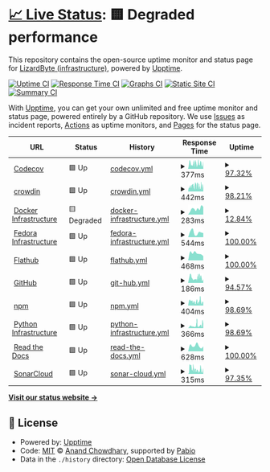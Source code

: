 # [📈 Live Status](https://status-dev.lizardbyte.dev): <!--live status--> **🟨 Degraded performance**

This repository contains the open-source uptime monitor and status page for [LizardByte (infrastructure)](https://status-dev.lizardbyte.dev), powered by [Upptime](https://github.com/upptime/upptime).

[![Uptime CI](https://github.com/LizardByte-infrastructure/upptime-dev/workflows/Uptime%20CI/badge.svg)](https://github.com/LizardByte-infrastructure/upptime-dev/actions?query=workflow%3A%22Uptime+CI%22)
[![Response Time CI](https://github.com/LizardByte-infrastructure/upptime-dev/workflows/Response%20Time%20CI/badge.svg)](https://github.com/LizardByte-infrastructure/upptime-dev/actions?query=workflow%3A%22Response+Time+CI%22)
[![Graphs CI](https://github.com/LizardByte-infrastructure/upptime-dev/workflows/Graphs%20CI/badge.svg)](https://github.com/LizardByte-infrastructure/upptime-dev/actions?query=workflow%3A%22Graphs+CI%22)
[![Static Site CI](https://github.com/LizardByte-infrastructure/upptime-dev/workflows/Static%20Site%20CI/badge.svg)](https://github.com/LizardByte-infrastructure/upptime-dev/actions?query=workflow%3A%22Static+Site+CI%22)
[![Summary CI](https://github.com/LizardByte-infrastructure/upptime-dev/workflows/Summary%20CI/badge.svg)](https://github.com/LizardByte-infrastructure/upptime-dev/actions?query=workflow%3A%22Summary+CI%22)

With [Upptime](https://upptime.js.org), you can get your own unlimited and free uptime monitor and status page, powered entirely by a GitHub repository. We use [Issues](https://github.com/LizardByte-infrastructure/upptime-dev/issues) as incident reports, [Actions](https://github.com/LizardByte-infrastructure/upptime-dev/actions) as uptime monitors, and [Pages](https://status-dev.lizardbyte.dev) for the status page.

<!--start: status pages-->
<!-- This summary is generated by Upptime (https://github.com/upptime/upptime) -->
<!-- Do not edit this manually, your changes will be overwritten -->
<!-- prettier-ignore -->
| URL | Status | History | Response Time | Uptime |
| --- | ------ | ------- | ------------- | ------ |
| <img alt="" src="https://icons.duckduckgo.com/ip3/status.codecov.com.ico" height="13"> [Codecov](https://status.codecov.com/) | 🟩 Up | [codecov.yml](https://github.com/LizardByte-infrastructure/upptime-dev/commits/HEAD/history/codecov.yml) | <details><summary><img alt="Response time graph" src="./graphs/codecov/response-time-week.png" height="20"> 377ms</summary><br><a href="https://status-dev.lizardbyte.dev/history/codecov"><img alt="Response time 543" src="https://img.shields.io/endpoint?url=https%3A%2F%2Fraw.githubusercontent.com%2FLizardByte-infrastructure%2Fupptime-dev%2FHEAD%2Fapi%2Fcodecov%2Fresponse-time.json"></a><br><a href="https://status-dev.lizardbyte.dev/history/codecov"><img alt="24-hour response time 297" src="https://img.shields.io/endpoint?url=https%3A%2F%2Fraw.githubusercontent.com%2FLizardByte-infrastructure%2Fupptime-dev%2FHEAD%2Fapi%2Fcodecov%2Fresponse-time-day.json"></a><br><a href="https://status-dev.lizardbyte.dev/history/codecov"><img alt="7-day response time 377" src="https://img.shields.io/endpoint?url=https%3A%2F%2Fraw.githubusercontent.com%2FLizardByte-infrastructure%2Fupptime-dev%2FHEAD%2Fapi%2Fcodecov%2Fresponse-time-week.json"></a><br><a href="https://status-dev.lizardbyte.dev/history/codecov"><img alt="30-day response time 397" src="https://img.shields.io/endpoint?url=https%3A%2F%2Fraw.githubusercontent.com%2FLizardByte-infrastructure%2Fupptime-dev%2FHEAD%2Fapi%2Fcodecov%2Fresponse-time-month.json"></a><br><a href="https://status-dev.lizardbyte.dev/history/codecov"><img alt="1-year response time 543" src="https://img.shields.io/endpoint?url=https%3A%2F%2Fraw.githubusercontent.com%2FLizardByte-infrastructure%2Fupptime-dev%2FHEAD%2Fapi%2Fcodecov%2Fresponse-time-year.json"></a></details> | <details><summary><a href="https://status-dev.lizardbyte.dev/history/codecov">97.32%</a></summary><a href="https://status-dev.lizardbyte.dev/history/codecov"><img alt="All-time uptime 96.59%" src="https://img.shields.io/endpoint?url=https%3A%2F%2Fraw.githubusercontent.com%2FLizardByte-infrastructure%2Fupptime-dev%2FHEAD%2Fapi%2Fcodecov%2Fuptime.json"></a><br><a href="https://status-dev.lizardbyte.dev/history/codecov"><img alt="24-hour uptime 89.97%" src="https://img.shields.io/endpoint?url=https%3A%2F%2Fraw.githubusercontent.com%2FLizardByte-infrastructure%2Fupptime-dev%2FHEAD%2Fapi%2Fcodecov%2Fuptime-day.json"></a><br><a href="https://status-dev.lizardbyte.dev/history/codecov"><img alt="7-day uptime 97.32%" src="https://img.shields.io/endpoint?url=https%3A%2F%2Fraw.githubusercontent.com%2FLizardByte-infrastructure%2Fupptime-dev%2FHEAD%2Fapi%2Fcodecov%2Fuptime-week.json"></a><br><a href="https://status-dev.lizardbyte.dev/history/codecov"><img alt="30-day uptime 98.29%" src="https://img.shields.io/endpoint?url=https%3A%2F%2Fraw.githubusercontent.com%2FLizardByte-infrastructure%2Fupptime-dev%2FHEAD%2Fapi%2Fcodecov%2Fuptime-month.json"></a><br><a href="https://status-dev.lizardbyte.dev/history/codecov"><img alt="1-year uptime 96.59%" src="https://img.shields.io/endpoint?url=https%3A%2F%2Fraw.githubusercontent.com%2FLizardByte-infrastructure%2Fupptime-dev%2FHEAD%2Fapi%2Fcodecov%2Fuptime-year.json"></a></details>
| <img alt="" src="https://icons.duckduckgo.com/ip3/status.crowdin.com.ico" height="13"> [crowdin](https://status.crowdin.com/) | 🟩 Up | [crowdin.yml](https://github.com/LizardByte-infrastructure/upptime-dev/commits/HEAD/history/crowdin.yml) | <details><summary><img alt="Response time graph" src="./graphs/crowdin/response-time-week.png" height="20"> 442ms</summary><br><a href="https://status-dev.lizardbyte.dev/history/crowdin"><img alt="Response time 510" src="https://img.shields.io/endpoint?url=https%3A%2F%2Fraw.githubusercontent.com%2FLizardByte-infrastructure%2Fupptime-dev%2FHEAD%2Fapi%2Fcrowdin%2Fresponse-time.json"></a><br><a href="https://status-dev.lizardbyte.dev/history/crowdin"><img alt="24-hour response time 353" src="https://img.shields.io/endpoint?url=https%3A%2F%2Fraw.githubusercontent.com%2FLizardByte-infrastructure%2Fupptime-dev%2FHEAD%2Fapi%2Fcrowdin%2Fresponse-time-day.json"></a><br><a href="https://status-dev.lizardbyte.dev/history/crowdin"><img alt="7-day response time 442" src="https://img.shields.io/endpoint?url=https%3A%2F%2Fraw.githubusercontent.com%2FLizardByte-infrastructure%2Fupptime-dev%2FHEAD%2Fapi%2Fcrowdin%2Fresponse-time-week.json"></a><br><a href="https://status-dev.lizardbyte.dev/history/crowdin"><img alt="30-day response time 485" src="https://img.shields.io/endpoint?url=https%3A%2F%2Fraw.githubusercontent.com%2FLizardByte-infrastructure%2Fupptime-dev%2FHEAD%2Fapi%2Fcrowdin%2Fresponse-time-month.json"></a><br><a href="https://status-dev.lizardbyte.dev/history/crowdin"><img alt="1-year response time 510" src="https://img.shields.io/endpoint?url=https%3A%2F%2Fraw.githubusercontent.com%2FLizardByte-infrastructure%2Fupptime-dev%2FHEAD%2Fapi%2Fcrowdin%2Fresponse-time-year.json"></a></details> | <details><summary><a href="https://status-dev.lizardbyte.dev/history/crowdin">98.21%</a></summary><a href="https://status-dev.lizardbyte.dev/history/crowdin"><img alt="All-time uptime 99.28%" src="https://img.shields.io/endpoint?url=https%3A%2F%2Fraw.githubusercontent.com%2FLizardByte-infrastructure%2Fupptime-dev%2FHEAD%2Fapi%2Fcrowdin%2Fuptime.json"></a><br><a href="https://status-dev.lizardbyte.dev/history/crowdin"><img alt="24-hour uptime 95.93%" src="https://img.shields.io/endpoint?url=https%3A%2F%2Fraw.githubusercontent.com%2FLizardByte-infrastructure%2Fupptime-dev%2FHEAD%2Fapi%2Fcrowdin%2Fuptime-day.json"></a><br><a href="https://status-dev.lizardbyte.dev/history/crowdin"><img alt="7-day uptime 98.21%" src="https://img.shields.io/endpoint?url=https%3A%2F%2Fraw.githubusercontent.com%2FLizardByte-infrastructure%2Fupptime-dev%2FHEAD%2Fapi%2Fcrowdin%2Fuptime-week.json"></a><br><a href="https://status-dev.lizardbyte.dev/history/crowdin"><img alt="30-day uptime 99.40%" src="https://img.shields.io/endpoint?url=https%3A%2F%2Fraw.githubusercontent.com%2FLizardByte-infrastructure%2Fupptime-dev%2FHEAD%2Fapi%2Fcrowdin%2Fuptime-month.json"></a><br><a href="https://status-dev.lizardbyte.dev/history/crowdin"><img alt="1-year uptime 99.28%" src="https://img.shields.io/endpoint?url=https%3A%2F%2Fraw.githubusercontent.com%2FLizardByte-infrastructure%2Fupptime-dev%2FHEAD%2Fapi%2Fcrowdin%2Fuptime-year.json"></a></details>
| <img alt="" src="https://icons.duckduckgo.com/ip3/www.dockerstatus.com.ico" height="13"> [Docker Infrastructure](https://www.dockerstatus.com/) | 🟨 Degraded | [docker-infrastructure.yml](https://github.com/LizardByte-infrastructure/upptime-dev/commits/HEAD/history/docker-infrastructure.yml) | <details><summary><img alt="Response time graph" src="./graphs/docker-infrastructure/response-time-week.png" height="20"> 283ms</summary><br><a href="https://status-dev.lizardbyte.dev/history/docker-infrastructure"><img alt="Response time 284" src="https://img.shields.io/endpoint?url=https%3A%2F%2Fraw.githubusercontent.com%2FLizardByte-infrastructure%2Fupptime-dev%2FHEAD%2Fapi%2Fdocker-infrastructure%2Fresponse-time.json"></a><br><a href="https://status-dev.lizardbyte.dev/history/docker-infrastructure"><img alt="24-hour response time 375" src="https://img.shields.io/endpoint?url=https%3A%2F%2Fraw.githubusercontent.com%2FLizardByte-infrastructure%2Fupptime-dev%2FHEAD%2Fapi%2Fdocker-infrastructure%2Fresponse-time-day.json"></a><br><a href="https://status-dev.lizardbyte.dev/history/docker-infrastructure"><img alt="7-day response time 283" src="https://img.shields.io/endpoint?url=https%3A%2F%2Fraw.githubusercontent.com%2FLizardByte-infrastructure%2Fupptime-dev%2FHEAD%2Fapi%2Fdocker-infrastructure%2Fresponse-time-week.json"></a><br><a href="https://status-dev.lizardbyte.dev/history/docker-infrastructure"><img alt="30-day response time 328" src="https://img.shields.io/endpoint?url=https%3A%2F%2Fraw.githubusercontent.com%2FLizardByte-infrastructure%2Fupptime-dev%2FHEAD%2Fapi%2Fdocker-infrastructure%2Fresponse-time-month.json"></a><br><a href="https://status-dev.lizardbyte.dev/history/docker-infrastructure"><img alt="1-year response time 284" src="https://img.shields.io/endpoint?url=https%3A%2F%2Fraw.githubusercontent.com%2FLizardByte-infrastructure%2Fupptime-dev%2FHEAD%2Fapi%2Fdocker-infrastructure%2Fresponse-time-year.json"></a></details> | <details><summary><a href="https://status-dev.lizardbyte.dev/history/docker-infrastructure">12.84%</a></summary><a href="https://status-dev.lizardbyte.dev/history/docker-infrastructure"><img alt="All-time uptime 39.43%" src="https://img.shields.io/endpoint?url=https%3A%2F%2Fraw.githubusercontent.com%2FLizardByte-infrastructure%2Fupptime-dev%2FHEAD%2Fapi%2Fdocker-infrastructure%2Fuptime.json"></a><br><a href="https://status-dev.lizardbyte.dev/history/docker-infrastructure"><img alt="24-hour uptime 0.00%" src="https://img.shields.io/endpoint?url=https%3A%2F%2Fraw.githubusercontent.com%2FLizardByte-infrastructure%2Fupptime-dev%2FHEAD%2Fapi%2Fdocker-infrastructure%2Fuptime-day.json"></a><br><a href="https://status-dev.lizardbyte.dev/history/docker-infrastructure"><img alt="7-day uptime 12.84%" src="https://img.shields.io/endpoint?url=https%3A%2F%2Fraw.githubusercontent.com%2FLizardByte-infrastructure%2Fupptime-dev%2FHEAD%2Fapi%2Fdocker-infrastructure%2Fuptime-week.json"></a><br><a href="https://status-dev.lizardbyte.dev/history/docker-infrastructure"><img alt="30-day uptime 30.37%" src="https://img.shields.io/endpoint?url=https%3A%2F%2Fraw.githubusercontent.com%2FLizardByte-infrastructure%2Fupptime-dev%2FHEAD%2Fapi%2Fdocker-infrastructure%2Fuptime-month.json"></a><br><a href="https://status-dev.lizardbyte.dev/history/docker-infrastructure"><img alt="1-year uptime 39.43%" src="https://img.shields.io/endpoint?url=https%3A%2F%2Fraw.githubusercontent.com%2FLizardByte-infrastructure%2Fupptime-dev%2FHEAD%2Fapi%2Fdocker-infrastructure%2Fuptime-year.json"></a></details>
| <img alt="" src="https://fedoraproject.org/favicon.ico" height="13"> [Fedora Infrastructure](https://status.fedoraproject.org/) | 🟩 Up | [fedora-infrastructure.yml](https://github.com/LizardByte-infrastructure/upptime-dev/commits/HEAD/history/fedora-infrastructure.yml) | <details><summary><img alt="Response time graph" src="./graphs/fedora-infrastructure/response-time-week.png" height="20"> 544ms</summary><br><a href="https://status-dev.lizardbyte.dev/history/fedora-infrastructure"><img alt="Response time 530" src="https://img.shields.io/endpoint?url=https%3A%2F%2Fraw.githubusercontent.com%2FLizardByte-infrastructure%2Fupptime-dev%2FHEAD%2Fapi%2Ffedora-infrastructure%2Fresponse-time.json"></a><br><a href="https://status-dev.lizardbyte.dev/history/fedora-infrastructure"><img alt="24-hour response time 475" src="https://img.shields.io/endpoint?url=https%3A%2F%2Fraw.githubusercontent.com%2FLizardByte-infrastructure%2Fupptime-dev%2FHEAD%2Fapi%2Ffedora-infrastructure%2Fresponse-time-day.json"></a><br><a href="https://status-dev.lizardbyte.dev/history/fedora-infrastructure"><img alt="7-day response time 544" src="https://img.shields.io/endpoint?url=https%3A%2F%2Fraw.githubusercontent.com%2FLizardByte-infrastructure%2Fupptime-dev%2FHEAD%2Fapi%2Ffedora-infrastructure%2Fresponse-time-week.json"></a><br><a href="https://status-dev.lizardbyte.dev/history/fedora-infrastructure"><img alt="30-day response time 655" src="https://img.shields.io/endpoint?url=https%3A%2F%2Fraw.githubusercontent.com%2FLizardByte-infrastructure%2Fupptime-dev%2FHEAD%2Fapi%2Ffedora-infrastructure%2Fresponse-time-month.json"></a><br><a href="https://status-dev.lizardbyte.dev/history/fedora-infrastructure"><img alt="1-year response time 530" src="https://img.shields.io/endpoint?url=https%3A%2F%2Fraw.githubusercontent.com%2FLizardByte-infrastructure%2Fupptime-dev%2FHEAD%2Fapi%2Ffedora-infrastructure%2Fresponse-time-year.json"></a></details> | <details><summary><a href="https://status-dev.lizardbyte.dev/history/fedora-infrastructure">100.00%</a></summary><a href="https://status-dev.lizardbyte.dev/history/fedora-infrastructure"><img alt="All-time uptime 99.26%" src="https://img.shields.io/endpoint?url=https%3A%2F%2Fraw.githubusercontent.com%2FLizardByte-infrastructure%2Fupptime-dev%2FHEAD%2Fapi%2Ffedora-infrastructure%2Fuptime.json"></a><br><a href="https://status-dev.lizardbyte.dev/history/fedora-infrastructure"><img alt="24-hour uptime 100.00%" src="https://img.shields.io/endpoint?url=https%3A%2F%2Fraw.githubusercontent.com%2FLizardByte-infrastructure%2Fupptime-dev%2FHEAD%2Fapi%2Ffedora-infrastructure%2Fuptime-day.json"></a><br><a href="https://status-dev.lizardbyte.dev/history/fedora-infrastructure"><img alt="7-day uptime 100.00%" src="https://img.shields.io/endpoint?url=https%3A%2F%2Fraw.githubusercontent.com%2FLizardByte-infrastructure%2Fupptime-dev%2FHEAD%2Fapi%2Ffedora-infrastructure%2Fuptime-week.json"></a><br><a href="https://status-dev.lizardbyte.dev/history/fedora-infrastructure"><img alt="30-day uptime 98.74%" src="https://img.shields.io/endpoint?url=https%3A%2F%2Fraw.githubusercontent.com%2FLizardByte-infrastructure%2Fupptime-dev%2FHEAD%2Fapi%2Ffedora-infrastructure%2Fuptime-month.json"></a><br><a href="https://status-dev.lizardbyte.dev/history/fedora-infrastructure"><img alt="1-year uptime 99.26%" src="https://img.shields.io/endpoint?url=https%3A%2F%2Fraw.githubusercontent.com%2FLizardByte-infrastructure%2Fupptime-dev%2FHEAD%2Fapi%2Ffedora-infrastructure%2Fuptime-year.json"></a></details>
| <img alt="" src="https://icons.duckduckgo.com/ip3/status.flathub.org.ico" height="13"> [Flathub](https://status.flathub.org/) | 🟩 Up | [flathub.yml](https://github.com/LizardByte-infrastructure/upptime-dev/commits/HEAD/history/flathub.yml) | <details><summary><img alt="Response time graph" src="./graphs/flathub/response-time-week.png" height="20"> 468ms</summary><br><a href="https://status-dev.lizardbyte.dev/history/flathub"><img alt="Response time 388" src="https://img.shields.io/endpoint?url=https%3A%2F%2Fraw.githubusercontent.com%2FLizardByte-infrastructure%2Fupptime-dev%2FHEAD%2Fapi%2Fflathub%2Fresponse-time.json"></a><br><a href="https://status-dev.lizardbyte.dev/history/flathub"><img alt="24-hour response time 280" src="https://img.shields.io/endpoint?url=https%3A%2F%2Fraw.githubusercontent.com%2FLizardByte-infrastructure%2Fupptime-dev%2FHEAD%2Fapi%2Fflathub%2Fresponse-time-day.json"></a><br><a href="https://status-dev.lizardbyte.dev/history/flathub"><img alt="7-day response time 468" src="https://img.shields.io/endpoint?url=https%3A%2F%2Fraw.githubusercontent.com%2FLizardByte-infrastructure%2Fupptime-dev%2FHEAD%2Fapi%2Fflathub%2Fresponse-time-week.json"></a><br><a href="https://status-dev.lizardbyte.dev/history/flathub"><img alt="30-day response time 386" src="https://img.shields.io/endpoint?url=https%3A%2F%2Fraw.githubusercontent.com%2FLizardByte-infrastructure%2Fupptime-dev%2FHEAD%2Fapi%2Fflathub%2Fresponse-time-month.json"></a><br><a href="https://status-dev.lizardbyte.dev/history/flathub"><img alt="1-year response time 388" src="https://img.shields.io/endpoint?url=https%3A%2F%2Fraw.githubusercontent.com%2FLizardByte-infrastructure%2Fupptime-dev%2FHEAD%2Fapi%2Fflathub%2Fresponse-time-year.json"></a></details> | <details><summary><a href="https://status-dev.lizardbyte.dev/history/flathub">100.00%</a></summary><a href="https://status-dev.lizardbyte.dev/history/flathub"><img alt="All-time uptime 100.00%" src="https://img.shields.io/endpoint?url=https%3A%2F%2Fraw.githubusercontent.com%2FLizardByte-infrastructure%2Fupptime-dev%2FHEAD%2Fapi%2Fflathub%2Fuptime.json"></a><br><a href="https://status-dev.lizardbyte.dev/history/flathub"><img alt="24-hour uptime 100.00%" src="https://img.shields.io/endpoint?url=https%3A%2F%2Fraw.githubusercontent.com%2FLizardByte-infrastructure%2Fupptime-dev%2FHEAD%2Fapi%2Fflathub%2Fuptime-day.json"></a><br><a href="https://status-dev.lizardbyte.dev/history/flathub"><img alt="7-day uptime 100.00%" src="https://img.shields.io/endpoint?url=https%3A%2F%2Fraw.githubusercontent.com%2FLizardByte-infrastructure%2Fupptime-dev%2FHEAD%2Fapi%2Fflathub%2Fuptime-week.json"></a><br><a href="https://status-dev.lizardbyte.dev/history/flathub"><img alt="30-day uptime 100.00%" src="https://img.shields.io/endpoint?url=https%3A%2F%2Fraw.githubusercontent.com%2FLizardByte-infrastructure%2Fupptime-dev%2FHEAD%2Fapi%2Fflathub%2Fuptime-month.json"></a><br><a href="https://status-dev.lizardbyte.dev/history/flathub"><img alt="1-year uptime 100.00%" src="https://img.shields.io/endpoint?url=https%3A%2F%2Fraw.githubusercontent.com%2FLizardByte-infrastructure%2Fupptime-dev%2FHEAD%2Fapi%2Fflathub%2Fuptime-year.json"></a></details>
| <img alt="" src="https://icons.duckduckgo.com/ip3/www.githubstatus.com.ico" height="13"> [GitHub](https://www.githubstatus.com/) | 🟩 Up | [git-hub.yml](https://github.com/LizardByte-infrastructure/upptime-dev/commits/HEAD/history/git-hub.yml) | <details><summary><img alt="Response time graph" src="./graphs/git-hub/response-time-week.png" height="20"> 186ms</summary><br><a href="https://status-dev.lizardbyte.dev/history/git-hub"><img alt="Response time 200" src="https://img.shields.io/endpoint?url=https%3A%2F%2Fraw.githubusercontent.com%2FLizardByte-infrastructure%2Fupptime-dev%2FHEAD%2Fapi%2Fgit-hub%2Fresponse-time.json"></a><br><a href="https://status-dev.lizardbyte.dev/history/git-hub"><img alt="24-hour response time 139" src="https://img.shields.io/endpoint?url=https%3A%2F%2Fraw.githubusercontent.com%2FLizardByte-infrastructure%2Fupptime-dev%2FHEAD%2Fapi%2Fgit-hub%2Fresponse-time-day.json"></a><br><a href="https://status-dev.lizardbyte.dev/history/git-hub"><img alt="7-day response time 186" src="https://img.shields.io/endpoint?url=https%3A%2F%2Fraw.githubusercontent.com%2FLizardByte-infrastructure%2Fupptime-dev%2FHEAD%2Fapi%2Fgit-hub%2Fresponse-time-week.json"></a><br><a href="https://status-dev.lizardbyte.dev/history/git-hub"><img alt="30-day response time 203" src="https://img.shields.io/endpoint?url=https%3A%2F%2Fraw.githubusercontent.com%2FLizardByte-infrastructure%2Fupptime-dev%2FHEAD%2Fapi%2Fgit-hub%2Fresponse-time-month.json"></a><br><a href="https://status-dev.lizardbyte.dev/history/git-hub"><img alt="1-year response time 200" src="https://img.shields.io/endpoint?url=https%3A%2F%2Fraw.githubusercontent.com%2FLizardByte-infrastructure%2Fupptime-dev%2FHEAD%2Fapi%2Fgit-hub%2Fresponse-time-year.json"></a></details> | <details><summary><a href="https://status-dev.lizardbyte.dev/history/git-hub">94.57%</a></summary><a href="https://status-dev.lizardbyte.dev/history/git-hub"><img alt="All-time uptime 97.21%" src="https://img.shields.io/endpoint?url=https%3A%2F%2Fraw.githubusercontent.com%2FLizardByte-infrastructure%2Fupptime-dev%2FHEAD%2Fapi%2Fgit-hub%2Fuptime.json"></a><br><a href="https://status-dev.lizardbyte.dev/history/git-hub"><img alt="24-hour uptime 89.97%" src="https://img.shields.io/endpoint?url=https%3A%2F%2Fraw.githubusercontent.com%2FLizardByte-infrastructure%2Fupptime-dev%2FHEAD%2Fapi%2Fgit-hub%2Fuptime-day.json"></a><br><a href="https://status-dev.lizardbyte.dev/history/git-hub"><img alt="7-day uptime 94.57%" src="https://img.shields.io/endpoint?url=https%3A%2F%2Fraw.githubusercontent.com%2FLizardByte-infrastructure%2Fupptime-dev%2FHEAD%2Fapi%2Fgit-hub%2Fuptime-week.json"></a><br><a href="https://status-dev.lizardbyte.dev/history/git-hub"><img alt="30-day uptime 96.34%" src="https://img.shields.io/endpoint?url=https%3A%2F%2Fraw.githubusercontent.com%2FLizardByte-infrastructure%2Fupptime-dev%2FHEAD%2Fapi%2Fgit-hub%2Fuptime-month.json"></a><br><a href="https://status-dev.lizardbyte.dev/history/git-hub"><img alt="1-year uptime 97.21%" src="https://img.shields.io/endpoint?url=https%3A%2F%2Fraw.githubusercontent.com%2FLizardByte-infrastructure%2Fupptime-dev%2FHEAD%2Fapi%2Fgit-hub%2Fuptime-year.json"></a></details>
| <img alt="" src="https://icons.duckduckgo.com/ip3/status.npmjs.org.ico" height="13"> [npm](https://status.npmjs.org/) | 🟩 Up | [npm.yml](https://github.com/LizardByte-infrastructure/upptime-dev/commits/HEAD/history/npm.yml) | <details><summary><img alt="Response time graph" src="./graphs/npm/response-time-week.png" height="20"> 404ms</summary><br><a href="https://status-dev.lizardbyte.dev/history/npm"><img alt="Response time 287" src="https://img.shields.io/endpoint?url=https%3A%2F%2Fraw.githubusercontent.com%2FLizardByte-infrastructure%2Fupptime-dev%2FHEAD%2Fapi%2Fnpm%2Fresponse-time.json"></a><br><a href="https://status-dev.lizardbyte.dev/history/npm"><img alt="24-hour response time 855" src="https://img.shields.io/endpoint?url=https%3A%2F%2Fraw.githubusercontent.com%2FLizardByte-infrastructure%2Fupptime-dev%2FHEAD%2Fapi%2Fnpm%2Fresponse-time-day.json"></a><br><a href="https://status-dev.lizardbyte.dev/history/npm"><img alt="7-day response time 404" src="https://img.shields.io/endpoint?url=https%3A%2F%2Fraw.githubusercontent.com%2FLizardByte-infrastructure%2Fupptime-dev%2FHEAD%2Fapi%2Fnpm%2Fresponse-time-week.json"></a><br><a href="https://status-dev.lizardbyte.dev/history/npm"><img alt="30-day response time 309" src="https://img.shields.io/endpoint?url=https%3A%2F%2Fraw.githubusercontent.com%2FLizardByte-infrastructure%2Fupptime-dev%2FHEAD%2Fapi%2Fnpm%2Fresponse-time-month.json"></a><br><a href="https://status-dev.lizardbyte.dev/history/npm"><img alt="1-year response time 287" src="https://img.shields.io/endpoint?url=https%3A%2F%2Fraw.githubusercontent.com%2FLizardByte-infrastructure%2Fupptime-dev%2FHEAD%2Fapi%2Fnpm%2Fresponse-time-year.json"></a></details> | <details><summary><a href="https://status-dev.lizardbyte.dev/history/npm">98.69%</a></summary><a href="https://status-dev.lizardbyte.dev/history/npm"><img alt="All-time uptime 99.55%" src="https://img.shields.io/endpoint?url=https%3A%2F%2Fraw.githubusercontent.com%2FLizardByte-infrastructure%2Fupptime-dev%2FHEAD%2Fapi%2Fnpm%2Fuptime.json"></a><br><a href="https://status-dev.lizardbyte.dev/history/npm"><img alt="24-hour uptime 95.93%" src="https://img.shields.io/endpoint?url=https%3A%2F%2Fraw.githubusercontent.com%2FLizardByte-infrastructure%2Fupptime-dev%2FHEAD%2Fapi%2Fnpm%2Fuptime-day.json"></a><br><a href="https://status-dev.lizardbyte.dev/history/npm"><img alt="7-day uptime 98.69%" src="https://img.shields.io/endpoint?url=https%3A%2F%2Fraw.githubusercontent.com%2FLizardByte-infrastructure%2Fupptime-dev%2FHEAD%2Fapi%2Fnpm%2Fuptime-week.json"></a><br><a href="https://status-dev.lizardbyte.dev/history/npm"><img alt="30-day uptime 99.54%" src="https://img.shields.io/endpoint?url=https%3A%2F%2Fraw.githubusercontent.com%2FLizardByte-infrastructure%2Fupptime-dev%2FHEAD%2Fapi%2Fnpm%2Fuptime-month.json"></a><br><a href="https://status-dev.lizardbyte.dev/history/npm"><img alt="1-year uptime 99.55%" src="https://img.shields.io/endpoint?url=https%3A%2F%2Fraw.githubusercontent.com%2FLizardByte-infrastructure%2Fupptime-dev%2FHEAD%2Fapi%2Fnpm%2Fuptime-year.json"></a></details>
| <img alt="" src="https://icons.duckduckgo.com/ip3/status.python.org.ico" height="13"> [Python Infrastructure](https://status.python.org/) | 🟩 Up | [python-infrastructure.yml](https://github.com/LizardByte-infrastructure/upptime-dev/commits/HEAD/history/python-infrastructure.yml) | <details><summary><img alt="Response time graph" src="./graphs/python-infrastructure/response-time-week.png" height="20"> 366ms</summary><br><a href="https://status-dev.lizardbyte.dev/history/python-infrastructure"><img alt="Response time 458" src="https://img.shields.io/endpoint?url=https%3A%2F%2Fraw.githubusercontent.com%2FLizardByte-infrastructure%2Fupptime-dev%2FHEAD%2Fapi%2Fpython-infrastructure%2Fresponse-time.json"></a><br><a href="https://status-dev.lizardbyte.dev/history/python-infrastructure"><img alt="24-hour response time 478" src="https://img.shields.io/endpoint?url=https%3A%2F%2Fraw.githubusercontent.com%2FLizardByte-infrastructure%2Fupptime-dev%2FHEAD%2Fapi%2Fpython-infrastructure%2Fresponse-time-day.json"></a><br><a href="https://status-dev.lizardbyte.dev/history/python-infrastructure"><img alt="7-day response time 366" src="https://img.shields.io/endpoint?url=https%3A%2F%2Fraw.githubusercontent.com%2FLizardByte-infrastructure%2Fupptime-dev%2FHEAD%2Fapi%2Fpython-infrastructure%2Fresponse-time-week.json"></a><br><a href="https://status-dev.lizardbyte.dev/history/python-infrastructure"><img alt="30-day response time 398" src="https://img.shields.io/endpoint?url=https%3A%2F%2Fraw.githubusercontent.com%2FLizardByte-infrastructure%2Fupptime-dev%2FHEAD%2Fapi%2Fpython-infrastructure%2Fresponse-time-month.json"></a><br><a href="https://status-dev.lizardbyte.dev/history/python-infrastructure"><img alt="1-year response time 458" src="https://img.shields.io/endpoint?url=https%3A%2F%2Fraw.githubusercontent.com%2FLizardByte-infrastructure%2Fupptime-dev%2FHEAD%2Fapi%2Fpython-infrastructure%2Fresponse-time-year.json"></a></details> | <details><summary><a href="https://status-dev.lizardbyte.dev/history/python-infrastructure">98.69%</a></summary><a href="https://status-dev.lizardbyte.dev/history/python-infrastructure"><img alt="All-time uptime 99.75%" src="https://img.shields.io/endpoint?url=https%3A%2F%2Fraw.githubusercontent.com%2FLizardByte-infrastructure%2Fupptime-dev%2FHEAD%2Fapi%2Fpython-infrastructure%2Fuptime.json"></a><br><a href="https://status-dev.lizardbyte.dev/history/python-infrastructure"><img alt="24-hour uptime 95.93%" src="https://img.shields.io/endpoint?url=https%3A%2F%2Fraw.githubusercontent.com%2FLizardByte-infrastructure%2Fupptime-dev%2FHEAD%2Fapi%2Fpython-infrastructure%2Fuptime-day.json"></a><br><a href="https://status-dev.lizardbyte.dev/history/python-infrastructure"><img alt="7-day uptime 98.69%" src="https://img.shields.io/endpoint?url=https%3A%2F%2Fraw.githubusercontent.com%2FLizardByte-infrastructure%2Fupptime-dev%2FHEAD%2Fapi%2Fpython-infrastructure%2Fuptime-week.json"></a><br><a href="https://status-dev.lizardbyte.dev/history/python-infrastructure"><img alt="30-day uptime 99.52%" src="https://img.shields.io/endpoint?url=https%3A%2F%2Fraw.githubusercontent.com%2FLizardByte-infrastructure%2Fupptime-dev%2FHEAD%2Fapi%2Fpython-infrastructure%2Fuptime-month.json"></a><br><a href="https://status-dev.lizardbyte.dev/history/python-infrastructure"><img alt="1-year uptime 99.75%" src="https://img.shields.io/endpoint?url=https%3A%2F%2Fraw.githubusercontent.com%2FLizardByte-infrastructure%2Fupptime-dev%2FHEAD%2Fapi%2Fpython-infrastructure%2Fuptime-year.json"></a></details>
| <img alt="" src="https://icons.duckduckgo.com/ip3/status.readthedocs.com.ico" height="13"> [Read the Docs](https://status.readthedocs.com/checks?sEcho=1&iColumns=1&sColumns=status&iDisplayStart=0&iDisplayLength=50) | 🟩 Up | [read-the-docs.yml](https://github.com/LizardByte-infrastructure/upptime-dev/commits/HEAD/history/read-the-docs.yml) | <details><summary><img alt="Response time graph" src="./graphs/read-the-docs/response-time-week.png" height="20"> 628ms</summary><br><a href="https://status-dev.lizardbyte.dev/history/read-the-docs"><img alt="Response time 1050" src="https://img.shields.io/endpoint?url=https%3A%2F%2Fraw.githubusercontent.com%2FLizardByte-infrastructure%2Fupptime-dev%2FHEAD%2Fapi%2Fread-the-docs%2Fresponse-time.json"></a><br><a href="https://status-dev.lizardbyte.dev/history/read-the-docs"><img alt="24-hour response time 560" src="https://img.shields.io/endpoint?url=https%3A%2F%2Fraw.githubusercontent.com%2FLizardByte-infrastructure%2Fupptime-dev%2FHEAD%2Fapi%2Fread-the-docs%2Fresponse-time-day.json"></a><br><a href="https://status-dev.lizardbyte.dev/history/read-the-docs"><img alt="7-day response time 628" src="https://img.shields.io/endpoint?url=https%3A%2F%2Fraw.githubusercontent.com%2FLizardByte-infrastructure%2Fupptime-dev%2FHEAD%2Fapi%2Fread-the-docs%2Fresponse-time-week.json"></a><br><a href="https://status-dev.lizardbyte.dev/history/read-the-docs"><img alt="30-day response time 1037" src="https://img.shields.io/endpoint?url=https%3A%2F%2Fraw.githubusercontent.com%2FLizardByte-infrastructure%2Fupptime-dev%2FHEAD%2Fapi%2Fread-the-docs%2Fresponse-time-month.json"></a><br><a href="https://status-dev.lizardbyte.dev/history/read-the-docs"><img alt="1-year response time 1050" src="https://img.shields.io/endpoint?url=https%3A%2F%2Fraw.githubusercontent.com%2FLizardByte-infrastructure%2Fupptime-dev%2FHEAD%2Fapi%2Fread-the-docs%2Fresponse-time-year.json"></a></details> | <details><summary><a href="https://status-dev.lizardbyte.dev/history/read-the-docs">100.00%</a></summary><a href="https://status-dev.lizardbyte.dev/history/read-the-docs"><img alt="All-time uptime 99.83%" src="https://img.shields.io/endpoint?url=https%3A%2F%2Fraw.githubusercontent.com%2FLizardByte-infrastructure%2Fupptime-dev%2FHEAD%2Fapi%2Fread-the-docs%2Fuptime.json"></a><br><a href="https://status-dev.lizardbyte.dev/history/read-the-docs"><img alt="24-hour uptime 100.00%" src="https://img.shields.io/endpoint?url=https%3A%2F%2Fraw.githubusercontent.com%2FLizardByte-infrastructure%2Fupptime-dev%2FHEAD%2Fapi%2Fread-the-docs%2Fuptime-day.json"></a><br><a href="https://status-dev.lizardbyte.dev/history/read-the-docs"><img alt="7-day uptime 100.00%" src="https://img.shields.io/endpoint?url=https%3A%2F%2Fraw.githubusercontent.com%2FLizardByte-infrastructure%2Fupptime-dev%2FHEAD%2Fapi%2Fread-the-docs%2Fuptime-week.json"></a><br><a href="https://status-dev.lizardbyte.dev/history/read-the-docs"><img alt="30-day uptime 99.90%" src="https://img.shields.io/endpoint?url=https%3A%2F%2Fraw.githubusercontent.com%2FLizardByte-infrastructure%2Fupptime-dev%2FHEAD%2Fapi%2Fread-the-docs%2Fuptime-month.json"></a><br><a href="https://status-dev.lizardbyte.dev/history/read-the-docs"><img alt="1-year uptime 99.83%" src="https://img.shields.io/endpoint?url=https%3A%2F%2Fraw.githubusercontent.com%2FLizardByte-infrastructure%2Fupptime-dev%2FHEAD%2Fapi%2Fread-the-docs%2Fuptime-year.json"></a></details>
| <img alt="" src="https://icons.duckduckgo.com/ip3/sonarcloud.statuspage.io.ico" height="13"> [SonarCloud](https://sonarcloud.statuspage.io/) | 🟩 Up | [sonar-cloud.yml](https://github.com/LizardByte-infrastructure/upptime-dev/commits/HEAD/history/sonar-cloud.yml) | <details><summary><img alt="Response time graph" src="./graphs/sonar-cloud/response-time-week.png" height="20"> 315ms</summary><br><a href="https://status-dev.lizardbyte.dev/history/sonar-cloud"><img alt="Response time 311" src="https://img.shields.io/endpoint?url=https%3A%2F%2Fraw.githubusercontent.com%2FLizardByte-infrastructure%2Fupptime-dev%2FHEAD%2Fapi%2Fsonar-cloud%2Fresponse-time.json"></a><br><a href="https://status-dev.lizardbyte.dev/history/sonar-cloud"><img alt="24-hour response time 182" src="https://img.shields.io/endpoint?url=https%3A%2F%2Fraw.githubusercontent.com%2FLizardByte-infrastructure%2Fupptime-dev%2FHEAD%2Fapi%2Fsonar-cloud%2Fresponse-time-day.json"></a><br><a href="https://status-dev.lizardbyte.dev/history/sonar-cloud"><img alt="7-day response time 315" src="https://img.shields.io/endpoint?url=https%3A%2F%2Fraw.githubusercontent.com%2FLizardByte-infrastructure%2Fupptime-dev%2FHEAD%2Fapi%2Fsonar-cloud%2Fresponse-time-week.json"></a><br><a href="https://status-dev.lizardbyte.dev/history/sonar-cloud"><img alt="30-day response time 307" src="https://img.shields.io/endpoint?url=https%3A%2F%2Fraw.githubusercontent.com%2FLizardByte-infrastructure%2Fupptime-dev%2FHEAD%2Fapi%2Fsonar-cloud%2Fresponse-time-month.json"></a><br><a href="https://status-dev.lizardbyte.dev/history/sonar-cloud"><img alt="1-year response time 311" src="https://img.shields.io/endpoint?url=https%3A%2F%2Fraw.githubusercontent.com%2FLizardByte-infrastructure%2Fupptime-dev%2FHEAD%2Fapi%2Fsonar-cloud%2Fresponse-time-year.json"></a></details> | <details><summary><a href="https://status-dev.lizardbyte.dev/history/sonar-cloud">97.35%</a></summary><a href="https://status-dev.lizardbyte.dev/history/sonar-cloud"><img alt="All-time uptime 94.60%" src="https://img.shields.io/endpoint?url=https%3A%2F%2Fraw.githubusercontent.com%2FLizardByte-infrastructure%2Fupptime-dev%2FHEAD%2Fapi%2Fsonar-cloud%2Fuptime.json"></a><br><a href="https://status-dev.lizardbyte.dev/history/sonar-cloud"><img alt="24-hour uptime 95.93%" src="https://img.shields.io/endpoint?url=https%3A%2F%2Fraw.githubusercontent.com%2FLizardByte-infrastructure%2Fupptime-dev%2FHEAD%2Fapi%2Fsonar-cloud%2Fuptime-day.json"></a><br><a href="https://status-dev.lizardbyte.dev/history/sonar-cloud"><img alt="7-day uptime 97.35%" src="https://img.shields.io/endpoint?url=https%3A%2F%2Fraw.githubusercontent.com%2FLizardByte-infrastructure%2Fupptime-dev%2FHEAD%2Fapi%2Fsonar-cloud%2Fuptime-week.json"></a><br><a href="https://status-dev.lizardbyte.dev/history/sonar-cloud"><img alt="30-day uptime 95.81%" src="https://img.shields.io/endpoint?url=https%3A%2F%2Fraw.githubusercontent.com%2FLizardByte-infrastructure%2Fupptime-dev%2FHEAD%2Fapi%2Fsonar-cloud%2Fuptime-month.json"></a><br><a href="https://status-dev.lizardbyte.dev/history/sonar-cloud"><img alt="1-year uptime 94.60%" src="https://img.shields.io/endpoint?url=https%3A%2F%2Fraw.githubusercontent.com%2FLizardByte-infrastructure%2Fupptime-dev%2FHEAD%2Fapi%2Fsonar-cloud%2Fuptime-year.json"></a></details>

<!--end: status pages-->

[**Visit our status website →**](https://status-dev.lizardbyte.dev)

## 📄 License

- Powered by: [Upptime](https://github.com/upptime/upptime)
- Code: [MIT](./LICENSE) © [Anand Chowdhary](https://anandchowdhary.com), supported by [Pabio](https://pabio.com)
- Data in the `./history` directory: [Open Database License](https://opendatacommons.org/licenses/odbl/1-0/)
